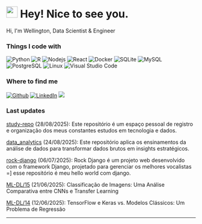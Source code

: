 <h1><img src="https://emojis.slackmojis.com/emojis/images/1643514418/3958/storm_trooper.gif?1643514418" width="30"/> Hey! Nice to see you.</h1>
<p>Hi, I'm Wellington, Data Scientist & Engineer</p>

<h3>Things I code with</h3>
<p>
  <img alt="Python" src="https://img.shields.io/badge/-Python-000?style=flat-square&logo=python&logoColor=white" />
  <img alt="R" src="https://img.shields.io/badge/-R-000000?style=flat-square&logo=r&logoColor=white" />
  <img alt="Nodejs" src="https://img.shields.io/badge/-Nodejs-000?style=flat-square&logo=Node.js&logoColor=white" />
  <img alt="React" src="https://img.shields.io/badge/-React-000000?style=flat-square&logo=react&logoColor=white" />
  <img alt="Docker" src="https://img.shields.io/badge/-Docker-000?style=flat-square&logo=docker&logoColor=white" />
  <img alt="SQLite" src="https://img.shields.io/badge/-SQLite-000000?style=flat-square&logo=sqlite&logoColor=white" />
  <img alt="MySQL" src="https://img.shields.io/badge/-MySQL-000?style=flat-square&logo=mysql&logoColor=white" />
  <img alt="PostgreSQL" src="https://img.shields.io/badge/-PostgreSQL-000000?style=flat-square&logo=postgresql&logoColor=white" />
  <img alt="Linux" src="https://img.shields.io/badge/-Linux-000000?style=flat-square&logo=linux&logoColor=white" />
  <img alt="Visual Studio Code" src="https://img.shields.io/badge/-VSCode-000000?style=flat-square&logo=visual-studio-code&logoColor=white" />
</p>

<h3>Where to find me</h3>
<p>
  <a href="https://github.com/esscova" target="_blank"><img alt="Github" src="https://img.shields.io/badge/GitHub-%2312100E.svg?&style=for-the-badge&logo=Github&logoColor=white" /></a>
  <a href="https://www.linkedin.com/in/wellington-moreira-santos" target="_blank"><img alt="LinkedIn" src="https://img.shields.io/badge/linkedin-%230077B5.svg?&style=for-the-badge&logo=linkedin&logoColor=white" /></a>
  <a href="mailto:wmoreira.ds@gmail.com"><img src="https://img.shields.io/badge/Gmail-D14836?style=for-the-badge&logo=gmail&logoColor=white"/> </a>
</p>

<h3>Last updates</h3>
<p>
<a href="https://github.com/esscova/study-repo" target="_blank">study-repo</a> (28/08/2025): Este repositório é um espaço pessoal de registro e organização dos meus constantes estudos em tecnologia e dados.
</p>

<p>
<a href="https://github.com/esscova/data_analytics" target="_blank">data_analytics</a> (24/08/2025): Este repositório aplica os ensinamentos da análise de dados para transformar dados brutos em insights estratégicos. 
</p>

<p>
<a href="https://github.com/esscova/rock-django" target="_blank">rock-django</a> (06/07/2025): Rock Django é um projeto web desenvolvido com o framework Django, projetado para gerenciar os melhores vocalistas =] esse repositório é meu hello world com django.
</p>

<p>
<a href="https://github.com/esscova/ML-DL/tree/main/15%20-%20Classificando%20imagens%20com%20CNN%20e%20TL%20no%20TensorFlow" target="_blank">ML-DL/15</a> (21/06/2025): Classificação de Imagens: Uma Análise Comparativa entre CNNs e Transfer Learning
</p>

<p>
<a href="https://github.com/esscova/ML-DL/tree/main/14%20-%20TensorFlow%20e%20Keras%20vs%20Modelos%20Cl%C3%A1ssicos%3A%20Um%20problema%20de%20Regress%C3%A3o" target="_blank">ML-DL/14</a> (12/06/2025): TensorFlow e Keras vs. Modelos Clássicos: Um Problema de Regressão
</p>

---
